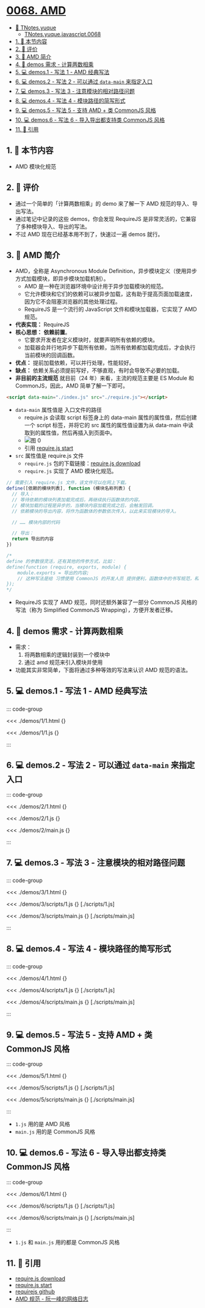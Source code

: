 # [0068. AMD](https://github.com/tnotesjs/TNotes.javascript/tree/main/notes/0068.%20AMD)

<!-- region:toc -->

- [📂 TNotes.yuque](https://www.yuque.com/tdahuyou/tnotes.yuque/)
  - [TNotes.yuque.javascript.0068](https://www.yuque.com/tdahuyou/tnotes.yuque/javascript.0068)
- [1. 🎯 本节内容](#1--本节内容)
- [2. 🫧 评价](#2--评价)
- [3. 📒 AMD 简介](#3--amd-简介)
- [4. 📒 demos 需求 - 计算两数相乘](#4--demos-需求---计算两数相乘)
- [5. 💻 demos.1 - 写法 1 - AMD 经典写法](#5--demos1---写法-1---amd-经典写法)
- [6. 💻 demos.2 - 写法 2 - 可以通过 `data-main` 来指定入口](#6--demos2---写法-2---可以通过-data-main-来指定入口)
- [7. 💻 demos.3 - 写法 3 - 注意模块的相对路径问题](#7--demos3---写法-3---注意模块的相对路径问题)
- [8. 💻 demos.4 - 写法 4 - 模块路径的简写形式](#8--demos4---写法-4---模块路径的简写形式)
- [9. 💻 demos.5 - 写法 5 - 支持 AMD + 类 CommonJS 风格](#9--demos5---写法-5---支持-amd--类-commonjs-风格)
- [10. 💻 demos.6 - 写法 6 - 导入导出都支持类 CommonJS 风格](#10--demos6---写法-6---导入导出都支持类-commonjs-风格)
- [11. 🔗 引用](#11--引用)

<!-- endregion:toc -->

## 1. 🎯 本节内容

- AMD 模块化规范

## 2. 🫧 评价

- 通过一个简单的「计算两数相乘」的 demo 来了解一下 AMD 规范的导入、导出写法。
- 通过笔记中记录的这些 demos，你会发现 RequireJS 是非常灵活的，它兼容了多种模块导入、导出的写法。
- 不过 AMD 现在已经基本用不到了，快速过一遍 demos 就行。

## 3. 📒 AMD 简介

- AMD，全称是 Asynchronous Module Definition，异步模块定义（使用异步方式加载模块，即异步模块加载机制）。
  - AMD 是一种在浏览器环境中设计用于异步加载模块的规范。
  - 它允许模块和它们的依赖可以被异步加载，这有助于提高页面加载速度，因为它不会阻塞浏览器的其他处理过程。
  - RequireJS 是一个流行的 JavaScript 文件和模块加载器，它实现了 AMD 规范。
- **代表实现：** RequireJS
- **核心思想：** **依赖前置**。
  - 它要求开发者在定义模块时，就要声明所有依赖的模块。
  - 加载器会并行地异步下载所有依赖，当所有依赖都加载完成后，才会执行当前模块的回调函数。
- **优点：** 提前加载依赖，可以并行处理，性能较好。
- **缺点：** 依赖关系必须提前写好，不够直观，有时会导致不必要的加载。
- **非目前的主流规范** 就目前（24 年）来看，主流的规范主要是 ES Module 和 CommonJS，因此，AMD 简单了解一下即可。

```html
<script data-main="./index.js" src="./require.js"></script>
```

- `data-main` 属性值是 入口文件的路径
  - require.js 会读取 script 标签身上的 data-main 属性的属性值，然后创建一个 script 标签，并将它的 src 属性的属性值设置为从 data-main 中读取到的属性值，然后再插入到页面中。
  - ![图 0](https://cdn.jsdelivr.net/gh/tnotesjs/imgs@main/2025-09-18-20-33-06.png)
  - 引用 [require.js start][2]
- `src` 属性值是 require.js 文件
  - `require.js` 包的下载链接：[require.js download][1]
  - `require.js` 实现了 AMD 模块化规范。

```js
// 需要引入 require.js 文件，该文件可以在网上下载。
define([依赖的模块列表], function (模块名称列表) {
  // 导入：
  // 等待依赖的模块列表加载完成后，再继续执行函数体的内容。
  // 模块加载的过程是异步的，当模块内容加载完成之后，会触发回调。
  // 依赖模块的导出内容，将作为函数体的参数依次传入，以此来实现模块的导入。

  // …… 模块内部的代码

  // 导出：
  return 导出的内容
})

/* 
define 的参数很灵活，还有其他的传参方式，比如：
define(function (require, exports, module) {
    module.exports = 导出的内容;
    // 这种写法是给 习惯使用 CommonJS 的开发人员 提供便利，函数体中的书写规范，和 CommonJS 完全一样。
});
*/
```

- RequireJS 实现了 AMD 规范，同时还额外兼容了一部分 CommonJS 风格的写法（称为 Simplified CommonJS Wrapping），方便开发者迁移。

## 4. 📒 demos 需求 - 计算两数相乘

- 需求：
  1. 将两数相乘的逻辑封装到一个模块中
  2. 通过 amd 规范来引入模块并使用
- 功能其实非常简单，下面将通过多种等效的写法来认识 AMD 规范的语法。

## 5. 💻 demos.1 - 写法 1 - AMD 经典写法

::: code-group

<<< ./demos/1/1.html {}

<<< ./demos/1/1.js {}

:::

## 6. 💻 demos.2 - 写法 2 - 可以通过 `data-main` 来指定入口

::: code-group

<<< ./demos/2/1.html {}

<<< ./demos/2/1.js {}

<<< ./demos/2/main.js {}

:::

## 7. 💻 demos.3 - 写法 3 - 注意模块的相对路径问题

::: code-group

<<< ./demos/3/1.html {}

<<< ./demos/3/scripts/1.js {} [./scripts/1.js]

<<< ./demos/3/scripts/main.js {} [./scripts/main.js]

:::

## 8. 💻 demos.4 - 写法 4 - 模块路径的简写形式

::: code-group

<<< ./demos/4/1.html {}

<<< ./demos/4/scripts/1.js {} [./scripts/1.js]

<<< ./demos/4/scripts/main.js {} [./scripts/main.js]

:::

## 9. 💻 demos.5 - 写法 5 - 支持 AMD + 类 CommonJS 风格

::: code-group

<<< ./demos/5/1.html {}

<<< ./demos/5/scripts/1.js {} [./scripts/1.js]

<<< ./demos/5/scripts/main.js {} [./scripts/main.js]

:::

- `1.js` 用的是 AMD 风格
- `main.js` 用的是 CommonJS 风格

## 10. 💻 demos.6 - 写法 6 - 导入导出都支持类 CommonJS 风格

::: code-group

<<< ./demos/6/1.html {}

<<< ./demos/6/scripts/1.js {} [./scripts/1.js]

<<< ./demos/6/scripts/main.js {} [./scripts/main.js]

:::

- `1.js` 和 `main.js` 用的都是 CommonJS 风格

## 11. 🔗 引用

- [require.js download][1]
- [require.js start][2]
- [requirejs github][3]
- [AMD 规范 - 阮一峰的网络日志][4]

[1]: https://requirejs.org/docs/download.html#requirejs
[2]: https://requirejs.org/docs/start.html
[3]: https://github.com/requirejs/requirejs
[4]: https://www.ruanyifeng.com/blog/2012/10/asynchronous_module_definition.html
